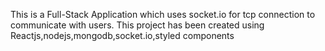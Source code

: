 This is a Full-Stack Application which uses socket.io for tcp connection to communicate with users. This project has been created using Reactjs,nodejs,mongodb,socket.io,styled components